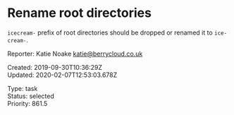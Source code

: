 # Rename root directories

`icecream-` prefix of root directories should be dropped or renamed it to `ice-cream-`.

Reporter: Katie Noake <katie@berrycloud.co.uk>  

Created: 2019-09-30T10:36:29Z  
Updated: 2020-02-07T12:53:03.678Z

Type: task  
Status: selected  
Priority: 861.5
